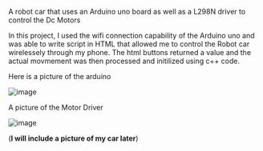 A robot car that uses an Arduino uno board as well as a L298N driver to control the Dc Motors

In this project, I used the wifi connection capability of the Arduino uno and was able to write script in HTML that allowed me to control the Robot car wirelessely through my phone. The html buttons returned a value and the actual movmement was 
then processed and initilized using c++ code. 

Here is a picture of the arduino

![image](https://github.com/Tv-Tony/arduino-robot-car/assets/147835068/23dfcb0c-1c20-4eea-9213-5568edac0ab1)

A picture of the Motor Driver

![image](https://github.com/Tv-Tony/arduino-robot-car/assets/147835068/43524713-5bf8-4515-bd65-98329bc31ff7)

(**I will include a picture of my car later**)
